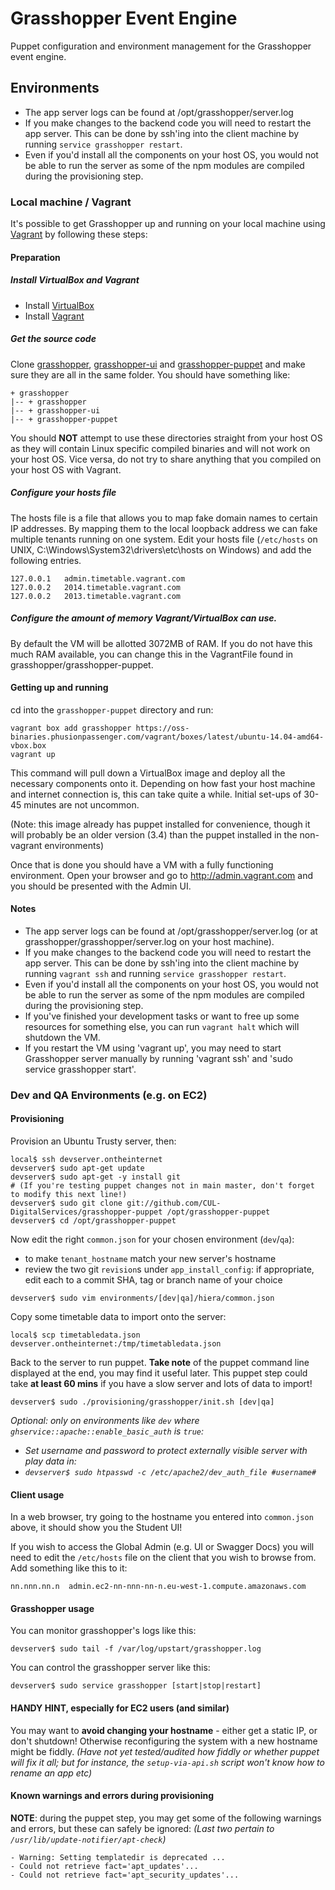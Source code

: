 # Grasshopper Event Engine

Puppet configuration and environment management for the Grasshopper event engine.

## Environments

 * The app server logs can be found at /opt/grasshopper/server.log
 * If you make changes to the backend code you will need to restart the app server. This can be done by ssh'ing into the client machine by running `service grasshopper restart`.
 * Even if you'd install all the components on your host OS, you would not be able to run the server as some of the npm modules are compiled during the provisioning step.

### Local machine / Vagrant

It's possible to get Grasshopper up and running on your local machine using [Vagrant](http://www.vagrantup.com) by following these steps:

#### Preparation

##### Install VirtualBox and Vagrant

* Install [VirtualBox](https://www.virtualbox.org/wiki/Downloads)
* Install [Vagrant](http://downloads.vagrantup.com)

##### Get the source code

Clone [grasshopper](https://github.com/CUL-DigitalServices/grasshopper), [grasshopper-ui](https://github.com/CUL-DigitalServices/grasshopper-ui) and [grasshopper-puppet](https://github.com/CUL-DigitalServices/grasshopper-puppet) and make sure they are all in the same folder. You should have something like:

```
+ grasshopper
|-- + grasshopper
|-- + grasshopper-ui
|-- + grasshopper-puppet
```

You should **NOT** attempt to use these directories straight from your host OS as they will contain Linux specific compiled binaries and will not work on your host OS.
Vice versa, do not try to share anything that you compiled on your host OS with Vagrant.

##### Configure your hosts file

The hosts file is a file that allows you to map fake domain names to certain IP addresses. By mapping them to
the local loopback address we can fake multiple tenants running on one system.
Edit your hosts file (`/etc/hosts` on UNIX, C:\Windows\System32\drivers\etc\hosts on Windows) and add the following entries.

```
127.0.0.1   admin.timetable.vagrant.com
127.0.0.2   2014.timetable.vagrant.com
127.0.0.2   2013.timetable.vagrant.com
```

##### Configure the amount of memory Vagrant/VirtualBox can use.

By default the VM will be allotted 3072MB of RAM. If you do not have this much RAM available,
you can change this in the VagrantFile found in grasshopper/grasshopper-puppet.

#### Getting up and running

cd into the `grasshopper-puppet` directory and run:

```
vagrant box add grasshopper https://oss-binaries.phusionpassenger.com/vagrant/boxes/latest/ubuntu-14.04-amd64-vbox.box
vagrant up
```

This command will pull down a VirtualBox image and deploy all the necessary components onto it.
Depending on how fast your host machine and internet connection is, this can take quite a while. Initial set-ups of 30-45 minutes are not uncommon.

(Note: this image already has puppet installed for convenience, though it will probably be an older version (3.4) than the puppet installed in the non-vagrant environments)

Once that is done you should have a VM with a fully functioning environment.
Open your browser and go to http://admin.vagrant.com and you should be presented with the Admin UI.

#### Notes

 * The app server logs can be found at /opt/grasshopper/server.log (or at grasshopper/grasshopper/server.log on your host machine).
 * If you make changes to the backend code you will need to restart the app server. This can be done by ssh'ing into the client machine by running `vagrant ssh` and running `service grasshopper restart`.
 * Even if you'd install all the components on your host OS, you would not be able to run the server as some of the npm modules are compiled during the provisioning step.
 * If you've finished your development tasks or want to free up some resources for something else, you can run `vagrant halt` which will shutdown the VM.
 * If you restart the VM using 'vagrant up', you may need to start Grasshopper server manually by running 'vagrant ssh' and 'sudo service grasshopper start'.


### Dev and QA Environments (e.g. on EC2)

#### Provisioning

Provision an Ubuntu Trusty server, then:
```
local$ ssh devserver.ontheinternet
devserver$ sudo apt-get update
devserver$ sudo apt-get -y install git
# (If you're testing puppet changes not in main master, don't forget to modify this next line!)
devserver$ sudo git clone git://github.com/CUL-DigitalServices/grasshopper-puppet /opt/grasshopper-puppet
devserver$ cd /opt/grasshopper-puppet
```

Now edit the right `common.json` for your chosen environment (`dev`/`qa`):
* to make `tenant_hostname` match your new server's hostname
* review the two git `revision`s under `app_install_config`: if appropriate, edit each to a commit SHA, tag or branch name of your choice

`devserver$ sudo vim environments/[dev|qa]/hiera/common.json`

Copy some timetable data to import onto the server:

`local$ scp timetabledata.json devserver.ontheinternet:/tmp/timetabledata.json`

Back to the server to run puppet. **Take note** of the puppet command line displayed at the end, you may find it useful later.
This puppet step could take **at least 60 mins** if you have a slow server and lots of data to import!

`devserver$ sudo ./provisioning/grasshopper/init.sh [dev|qa]`

*Optional: only on environments like `dev` where `ghservice::apache::enable_basic_auth` is `true`:*
* *Set username and password to protect externally visible server with play data in:*
* *`devserver$ sudo htpasswd -c /etc/apache2/dev_auth_file #username#`*

#### Client usage

In a web browser, try going to the hostname you entered into `common.json` above, 
it should show you the Student UI!

If you wish to access the Global Admin (e.g. UI or Swagger Docs)
you will need to edit the `/etc/hosts` file on the client that
you wish to browse from. Add something like this to it:

`nn.nnn.nn.n  admin.ec2-nn-nnn-nn-n.eu-west-1.compute.amazonaws.com`

#### Grasshopper usage

You can monitor grasshopper's logs like this:

`devserver$ sudo tail -f /var/log/upstart/grasshopper.log`

You can control the grasshopper server like this:

`devserver$ sudo service grasshopper [start|stop|restart]`

#### HANDY HINT, especially for EC2 users (and similar)

You may want to **avoid changing your hostname** - either get a static IP, or don't shutdown!
Otherwise reconfiguring the system with a new hostname might be fiddly.
*(Have not yet tested/audited how fiddly or whether puppet will fix it all;
but for instance, the `setup-via-api.sh` script won't know how to rename an app etc)*

#### Known warnings and errors during provisioning

**NOTE**: during the puppet step, you may get some of the following warnings and errors, but these can safely be ignored:
*(Last two pertain to `/usr/lib/update-notifier/apt-check`)*

```
- Warning: Setting templatedir is deprecated ...
- Could not retrieve fact='apt_updates'...
- Could not retrieve fact='apt_security_updates'...
```

